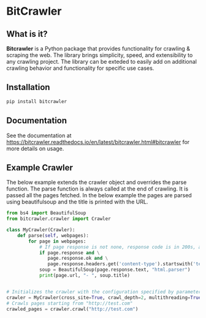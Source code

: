 # BitCrawler
## What is it?
**Bitcrawler** is a Python package that provides functionality for crawling & scraping the web. The library brings simplicity, speed, and extensibility to any crawling project.
The library can be exteded to easily add on additional crawling behavior and functionality for specific use cases.


## Installation
```sh
pip install bitcrawler
```

## Documentation

See the documentation at https://bitcrawler.readthedocs.io/en/latest/bitcrawler.html#bitcrawler for more details on usage.

## Example Crawler
The below example extends the crawler object and overrides the parse function.
The parse function is always called at the end of crawling. It is passed all the pages fetched.
In the below example the pages are parsed using beautifulsoup and the title is printed with the URL.
```py
from bs4 import BeautifulSoup
from bitcrawler.crawler import Crawler

class MyCrawler(Crawler):
    def parse(self, webpages):
        for page in webpages:
            # If page response is not none, response code is in 200s, and document is html.
            if page.response and \
               page.response.ok and \
               page.response.headers.get('content-type').startswith('text/html'):
            soup = BeautifulSoup(page.response.text, "html.parser")
            print(page.url, "- ", soup.title) 


# Initializes the crawler with the configuration specified by parameters.
crawler = MyCrawler(cross_site=True, crawl_depth=2, multithreading=True)
# Crawls pages starting from "http://test.com"
crawled_pages = crawler.crawl("http://test.com")
```
